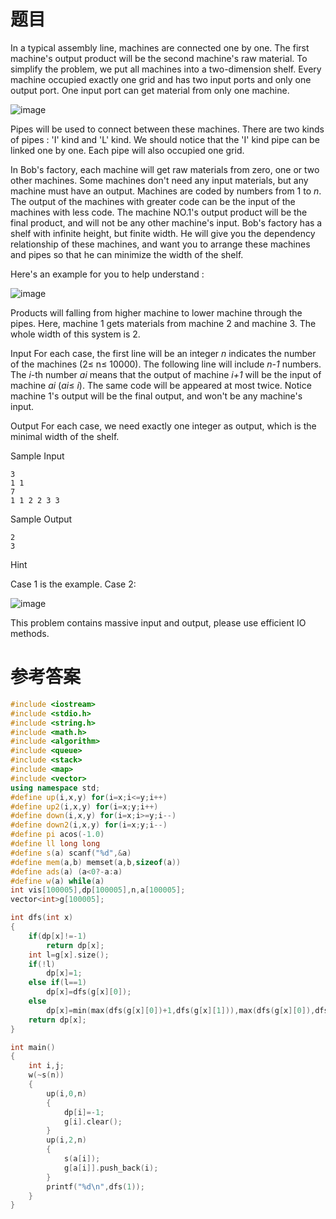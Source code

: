 # 题目
In a typical assembly line, machines are connected one by one. The first machine's output product will be the second machine's raw material. To simplify the problem, we put all machines into a two-dimension shelf. Every machine occupied exactly one grid and has two input ports and only one output port. One input port can get material from only one machine.

![image](https://user-images.githubusercontent.com/59190045/124593562-5efa0580-de91-11eb-8ffe-953e61f76448.png)

Pipes will be used to connect between these machines. There are two kinds of pipes : 'I' kind and 'L' kind. We should notice that the 'I' kind pipe can be linked one by one. Each pipe will also occupied one grid.

In Bob's factory, each machine will get raw materials from zero, one or two other machines. Some machines don't need any input materials, but any machine must have an output. Machines are coded by numbers from 1 to <var>n</var>. The output of the machines with greater code can be the input of the machines with less code. The machine NO.1's output product will be the final product, and will not be any other machine's input. Bob's factory has a shelf with infinite height, but finite width. He will give you the dependency relationship of these machines, and want you to arrange these machines and pipes so that he can minimize the width of the shelf.

Here's an example for you to help understand :

![image](https://user-images.githubusercontent.com/59190045/124593526-543f7080-de91-11eb-8504-9e200194a3d9.png)

Products will falling from higher machine to lower machine through the pipes. Here, machine 1 gets materials from machine 2 and machine 3. The whole width of this system is 2.

Input
For each case, the first line will be an integer <var>n</var> indicates the number of the machines (2≤ n≤ 10000). The following line will include <var>n-1</var> numbers. The <var>i</var>-th number <var>ai</var> means that the output of machine <var>i+1</var> will be the input of machine <var>ai</var> (<var>ai</var>≤ <var>i</var>). The same code will be appeared at most twice. Notice machine 1's output will be the final output, and won't be any machine's input.

Output
For each case, we need exactly one integer as output, which is the minimal width of the shelf.

Sample Input
```
3
1 1
7
1 1 2 2 3 3
```
Sample Output
```
2
3
```
Hint

Case 1 is the example. Case 2:

![image](https://user-images.githubusercontent.com/59190045/124593596-691c0400-de91-11eb-91fd-feca66faaae0.png)

This problem contains massive input and output, please use efficient IO methods.
# 参考答案
```c++
#include <iostream>
#include <stdio.h>
#include <string.h>
#include <math.h>
#include <algorithm>
#include <queue>
#include <stack>
#include <map>
#include <vector>
using namespace std;
#define up(i,x,y) for(i=x;i<=y;i++)
#define up2(i,x,y) for(i=x;y;i++)
#define down(i,x,y) for(i=x;i>=y;i--)
#define down2(i,x,y) for(i=x;y;i--)
#define pi acos(-1.0)
#define ll long long
#define s(a) scanf("%d",&a)
#define mem(a,b) memset(a,b,sizeof(a))
#define ads(a) (a<0?-a:a)
#define w(a) while(a)
int vis[100005],dp[100005],n,a[100005];
vector<int>g[100005];

int dfs(int x)
{
    if(dp[x]!=-1)
        return dp[x];
    int l=g[x].size();
    if(!l)
        dp[x]=1;
    else if(l==1)
        dp[x]=dfs(g[x][0]);
    else
        dp[x]=min(max(dfs(g[x][0])+1,dfs(g[x][1])),max(dfs(g[x][0]),dfs(g[x][1])+1));
    return dp[x];
}

int main()
{
    int i,j;
    w(~s(n))
    {
        up(i,0,n)
        {
            dp[i]=-1;
            g[i].clear();
        }
        up(i,2,n)
        {
            s(a[i]);
            g[a[i]].push_back(i);
        }
        printf("%d\n",dfs(1));
    }
}
